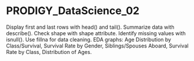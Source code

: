 # PRODIGY_DataScience_02
Display first and last rows with head() and tail(). Summarize data with describe(). Check shape with shape attribute. Identify missing values with isnull(). Use fillna for data cleaning. EDA graphs: Age Distribution by Class/Survival, Survival Rate by Gender, Siblings/Spouses Aboard, Survival Rate by Class, Distribution of Ages.

